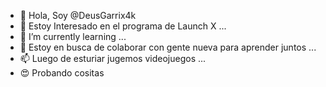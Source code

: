 - 👋 Hola, Soy @DeusGarrix4k
- 👀 Estoy Interesado en el programa de Launch X ...
- 🌱 I’m currently learning ...
- 💞️ Estoy en busca de colaborar con gente nueva para aprender juntos ...
- 📫 Luego de esturiar jugemos videojuegos ...
- 😍 Probando cositas 
<!---
DeusGarrix4k/DeusGarrix4k is a ✨ special ✨ repository because its `README.md` (this file) appears on your GitHub profile.
You can click the Preview link to take a look at your changes.
--->
